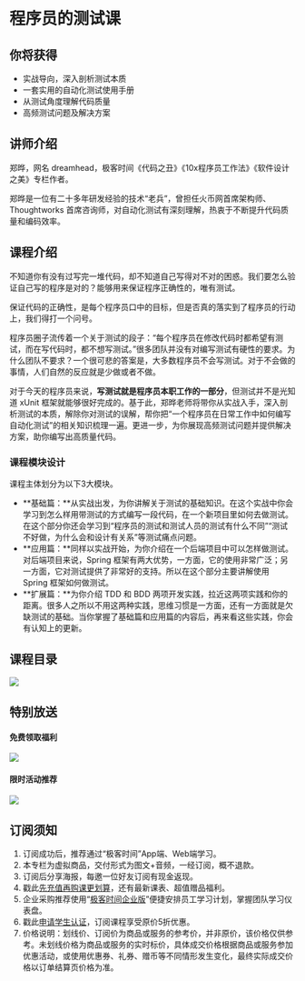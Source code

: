 # 程序员的测试课

## 你将获得

*   实战导向，深入剖析测试本质
*   一套实用的自动化测试使用手册
*   从测试角度理解代码质量
*   高频测试问题及解决方案

  

## 讲师介绍

郑晔，网名 dreamhead，极客时间《代码之丑》《10x程序员工作法》《软件设计之美》专栏作者。

郑晔是一位有二十多年研发经验的技术“老兵”，曾担任火币网首席架构师、Thoughtworks 首席咨询师，对自动化测试有深刻理解，热衷于不断提升代码质量和编码效率。

  

## 课程介绍

不知道你有没有过写完一堆代码，却不知道自己写得对不对的困惑。我们要怎么验证自己写的程序是对的？能够用来保证程序正确性的，唯有测试。

保证代码的正确性，是每个程序员口中的目标，但是否真的落实到了程序员的行动上，我们得打一个问号。

程序员圈子流传着一个关于测试的段子：“每个程序员在修改代码时都希望有测试，而在写代码时，都不想写测试。”很多团队并没有对编写测试有硬性的要求。为什么团队不要求？一个很可悲的答案是，大多数程序员不会写测试。对于不会做的事情，人们自然的反应就是少做或者不做。

对于今天的程序员来说，**写测试就是程序员本职工作的一部分**，但测试并不是光知道 xUnit 框架就能够很好完成的。基于此，郑晔老师将带你从实战入手，深入剖析测试的本质，解除你对测试的误解，帮你把“一个程序员在日常工作中如何编写自动化测试”的相关知识梳理一遍。更进一步，为你展现高频测试问题并提供解决方案，助你编写出高质量代码。

### 课程模块设计

课程主体划分为以下3大模块。

*   **基础篇：**从实战出发，为你讲解关于测试的基础知识。在这个实战中你会学习到怎么样用带测试的方式编写一段代码，在一个新项目里如何去做测试。在这个部分你还会学习到“程序员的测试和测试人员的测试有什么不同”“测试不好做，为什么会和设计有关系”等测试痛点问题。
*   **应用篇：**同样以实战开始，为你介绍在一个后端项目中可以怎样做测试。对后端项目来说，Spring 框架有两大优势，一方面，它的使用非常广泛；另一方面，它对测试提供了非常好的支持。所以在这个部分主要讲解使用 Spring 框架如何做测试。
*   **扩展篇：**为你介绍 TDD 和 BDD 两项开发实践，拉近这两项实践和你的距离。很多人之所以不用这两种实践，思维习惯是一方面，还有一方面就是欠缺测试的基础。当你掌握了基础篇和应用篇的内容后，再来看这些实践，你会有认知上的更新。

  

## 课程目录

![](https://static001.geekbang.org/resource/image/d8/3b/d81d0c19173a8db68410843df872a93b.jpg)

  

## 特别放送

#### 免费领取福利

[![](https://static001.geekbang.org/resource/image/d6/4d/d6069e2f191924aa849185001a98b14d.jpg)](https://time.geekbang.org/article/350702)

  

#### 限时活动推荐

[![](https://static001.geekbang.org/resource/image/5a/a5/5aa73814c0f0f59d0555e4a46db627a5.jpg?wh=1035x360)](https://shop18793264.m.youzan.com/wscgoods/detail/27cl9k4woq95k?scan=1&activity=none&from=kdt&qr=directgoods_982256518&shopAutoEnter=1)

  

## 订阅须知

1.  订阅成功后，推荐通过“极客时间”App端、Web端学习。
2.  本专栏为虚拟商品，交付形式为图文+音频，一经订阅，概不退款。
3.  订阅后分享海报，每邀一位好友订阅有现金返现。
4.  戳此[先充值再购课更划算](https://shop18793264.m.youzan.com/wscgoods/detail/2fmoej9krasag5p?scan=1&activity=none&from=kdt&qr=directgoods_1541158976&shopAutoEnter=1)，还有最新课表、超值赠品福利。
5.  企业采购推荐使用“[极客时间企业版](https://b.geekbang.org/?utm_source=geektime&utm_medium=columnintro&utm_campaign=newregister&gk_source=2021020901_gkcolumnintro_newregister)”便捷安排员工学习计划，掌握团队学习仪表盘。
6.  戳此[申请学生认证](https://promo.geekbang.org/activity/student-certificate?utm_source=geektime&utm_medium=caidanlan1)，订阅课程享受原价5折优惠。
7.  价格说明：划线价、订阅价为商品或服务的参考价，并非原价，该价格仅供参考。未划线价格为商品或服务的实时标价，具体成交价格根据商品或服务参加优惠活动，或使用优惠券、礼券、赠币等不同情形发生变化，最终实际成交价格以订单结算页价格为准。
